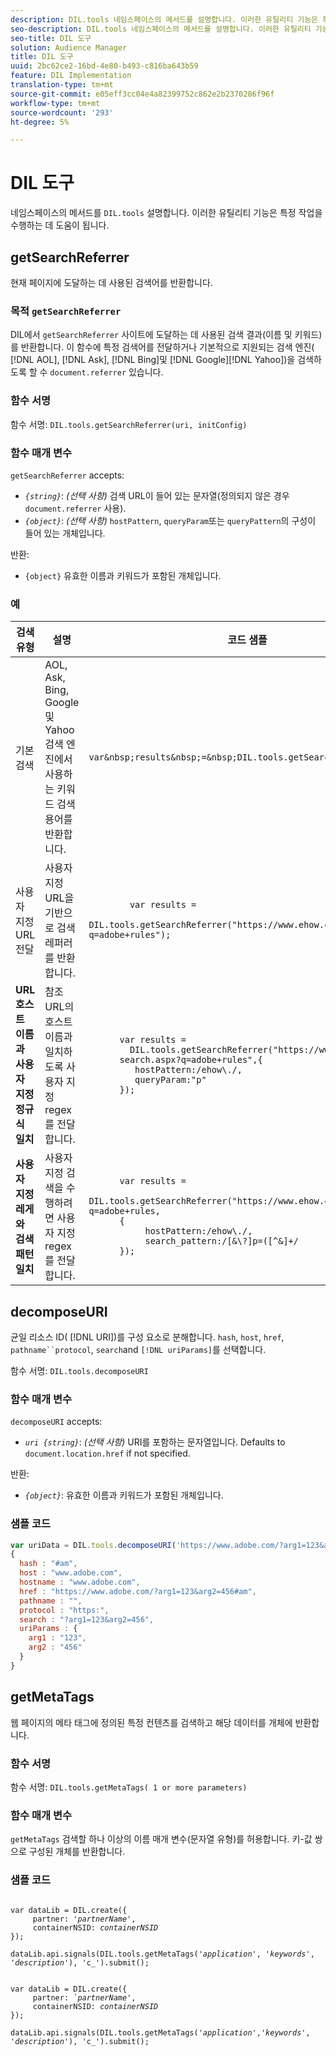 ```yaml
---
description: DIL.tools 네임스페이스의 메서드를 설명합니다. 이러한 유틸리티 기능은 특정 작업을 수행하는 데 도움이 됩니다.
seo-description: DIL.tools 네임스페이스의 메서드를 설명합니다. 이러한 유틸리티 기능은 특정 작업을 수행하는 데 도움이 됩니다.
seo-title: DIL 도구
solution: Audience Manager
title: DIL 도구
uuid: 2bc62ce2-16bd-4e80-b493-c816ba643b59
feature: DIL Implementation
translation-type: tm+mt
source-git-commit: e05eff3cc04e4a82399752c862e2b2370286f96f
workflow-type: tm+mt
source-wordcount: '293'
ht-degree: 5%

---
```



# DIL 도구

네임스페이스의 메서드를 `DIL.tools` 설명합니다. 이러한 유틸리티 기능은 특정 작업을 수행하는 데 도움이 됩니다.

<!-- 

c_dil_functions.xml

 -->

## getSearchReferrer

현재 페이지에 도달하는 데 사용된 검색어를 반환합니다.

<!-- 

r_dil_get_search_referrer.xml

 -->

### 목적 `getSearchReferrer`

DIL에서 `getSearchReferrer` 사이트에 도달하는 데 사용된 검색 결과(이름 및 키워드)를 반환합니다. 이 함수에 특정 검색어를 전달하거나 기본적으로 지원되는 검색 엔진( [!DNL AOL], [!DNL Ask], [!DNL Bing]및 [!DNL Google][!DNL Yahoo])을 검색하도록 할 수 `document.referrer` 있습니다.

### 함수 서명

함수 서명: `DIL.tools.getSearchReferrer(uri, initConfig)`

### 함수 매개 변수

`getSearchReferrer` accepts:

* *`{string}`*: *(선택 사항)* 검색 URL이 들어 있는 문자열(정의되지 않은 경우 `document.referrer` 사용).
* *`{object}`*: *(선택 사항)* `hostPattern`, `queryParam`또는 `queryPattern`의 구성이 들어 있는 개체입니다.

반환:

* `{object}` 유효한 이름과 키워드가 포함된 개체입니다.

### 예

<table id="table_D035276601EC428295E4D619F05BB8D0"> 
 <thead> 
  <tr> 
   <th> 검색 유형 </th> 
   <th> 설명 </th> 
   <th> 코드 샘플 </th> 
  </tr> 
 </thead>
 <tbody> 
  <tr> 
   <td> 기본 검색</td> 
   <td> AOL, Ask, Bing, Google 및 Yahoo 검색 엔진에서 사용하는 키워드 검색 용어를 반환합니다. </td> 
   <td>
      <code>var&amp;nbsp;results&amp;nbsp;=&amp;nbsp;DIL.tools.getSearchReferrer();</code> 
  </td>
  </tr> 
  <tr> 
   <td>사용자 지정 URL 전달</td> 
   <td>사용자 지정 URL을 기반으로 검색 레퍼러를 반환합니다.</td> 
   <td> 
  <code>
        var&nbsp;results&nbsp;= 
        DIL.tools.getSearchReferrer("https://www.ehow.com/search.aspx?q=adobe+rules");
  </code>
</td> 
  </tr> 
  <tr> 
   <td> <b>URL 호스트 이름과 사용자 지정 정규식 일치</b></td> 
   <td> 참조 URL의 호스트 이름과 일치하도록 사용자 지정 regex를 전달합니다. </td> 
   <td> 
  <code>
      var results = 
        DIL.tools.getSearchReferrer("https://www.ehow.com/
      search.aspx?q=adobe+rules",{ 
      &nbsp;&nbsp;&nbsp;hostPattern:/ehow\./, 
      &nbsp;&nbsp;&nbsp;queryParam:"p" 
      }); 
  </code>
  </td></tr> 
  <tr> 
   <td> <b>사용자 지정 레게와 검색 패턴 일치</b> </td> 
   <td> 사용자 지정 검색을 수행하려면 사용자 지정 regex를 전달합니다. </td> 
   <td> 
    <code>
      var&nbsp;results&nbsp;= 
      DIL.tools.getSearchReferrer("https://www.ehow.com/search.aspx?q=adobe+rules,
      {
        &nbsp;&nbsp;&nbsp;hostPattern:/ehow\./, 
        &nbsp;&nbsp;&nbsp;search_pattern:/[&amp;\?]p=([^&amp;]+/ 
      });
    </code>
   </td> 
  </tr> 
 </tbody> 
</table>

## decomposeURI

균일 리소스 ID( [!DNL URI])를 구성 요소로 분해합니다. `hash`, `host`, `href`, `pathname``protocol`, `search`and `[!DNL uriParams]`를 선택합니다.

<!-- 

r_dil_decompose.xml

 -->

함수 서명: `DIL.tools.decomposeURI`

### 함수 매개 변수

`decomposeURI` accepts:

* *`uri {string}`*: *(선택 사항)* URI를 포함하는 문자열입니다. Defaults to `document.location.href` if not specified.

반환:

* *`{object}`*: 유효한 이름과 키워드가 포함된 개체입니다.

### 샘플 코드


```javascript
var uriData = DIL.tools.decomposeURI('https://www.adobe.com/?arg1=123&arg2=456#am'); 
{ 
  hash : "#am", 
  host : "www.adobe.com", 
  hostname : "www.adobe.com", 
  href : "https://www.adobe.com/?arg1=123&arg2=456#am", 
  pathname : "", 
  protocol : "https:", 
  search : "?arg1=123&arg2=456", 
  uriParams : { 
    arg1 : "123", 
    arg2 : "456" 
  } 
}
```

## getMetaTags

웹 페이지의 메타 태그에 정의된 특정 컨텐츠를 검색하고 해당 데이터를 개체에 반환합니다.

<!-- 

r_dil_get_metatags.xml

 -->

### 함수 서명

함수 서명: `DIL.tools.getMetaTags( 1 or more parameters)`

### 함수 매개 변수

`getMetaTags` 검색할 하나 이상의 이름 매개 변수(문자열 유형)를 허용합니다. 키-값 쌍으로 구성된 개체를 반환합니다.

### 샘플 코드

<pre class="&ldquo;javascript&rdquo;"><code>
var dataLib = DIL.create({ 
     partner: '<i>partnerName'</i>, 
     containerNSID: <i>containerNSID</i> 
}); 

dataLib.api.signals(DIL.tools.getMetaTags('<i>application</i>', '<i>keywords</i>',  '<i>description</i>'), 'c_').submit();
</code></pre>

<pre><code>
var dataLib = DIL.create({ 
     partner: <i>`partnerName'</i>, 
     containerNSID: <i>containerNSID</i> 
}); 

dataLib.api.signals(DIL.tools.getMetaTags('<i>application</i>','<i>keywords</i>', '<i>description</i>'), 'c_').submit();
</code></pre>
